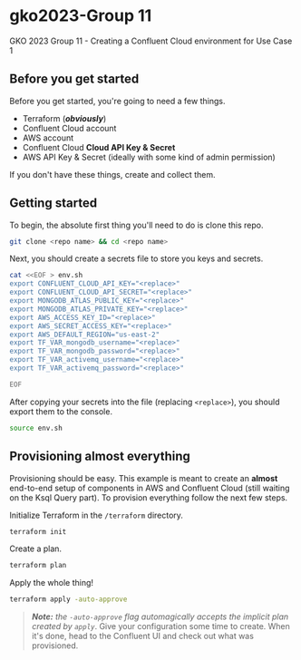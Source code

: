# gko2023-Group 11
GKO 2023 Group 11 - Creating a Confluent Cloud environment for Use Case 1


## Before you get started

Before you get started, you're going to need a few things. 
- Terraform (***obviously***)
- Confluent Cloud account
- AWS account
- Confluent Cloud **Cloud API Key & Secret**
- AWS API Key & Secret (ideally with some kind of admin permission)

If you don't have these things, create and collect them. 

## Getting started

To begin, the absolute first thing you'll need to do is clone this repo. 
```bash
git clone <repo name> && cd <repo name>
```

Next, you should create a secrets file to store you keys and secrets. 
```bash
cat <<EOF > env.sh
export CONFLUENT_CLOUD_API_KEY="<replace>"
export CONFLUENT_CLOUD_API_SECRET="<replace>"
export MONGODB_ATLAS_PUBLIC_KEY="<replace>"
export MONGODB_ATLAS_PRIVATE_KEY="<replace>"
export AWS_ACCESS_KEY_ID="<replace>"
export AWS_SECRET_ACCESS_KEY="<replace>"
export AWS_DEFAULT_REGION="us-east-2"
export TF_VAR_mongodb_username="<replace>"
export TF_VAR_mongodb_password="<replace>"
export TF_VAR_activemq_username="<replace>"
export TF_VAR_activemq_password="<replace>"

EOF
```

After copying your secrets into the file (replacing `<replace>`), you should export them to the console.
```bash
source env.sh
```

## Provisioning almost everything

Provisioning should be easy. This example is meant to create an **almost** end-to-end setup of components in AWS and Confluent Cloud (still waiting on the Ksql Query part). To provision everything follow the next few steps. 

Initialize Terraform in the `/terraform` directory.
```bash
terraform init
```

Create a plan.
```bash
terraform plan
```

Apply the whole thing!
```bash
terraform apply -auto-approve
```
> ***Note:*** *the `-auto-approve` flag automagically accepts the implicit plan created by `apply`*. 
Give your configuration some time to create. When it's done, head to the Confluent UI and check out what was provisioned.
